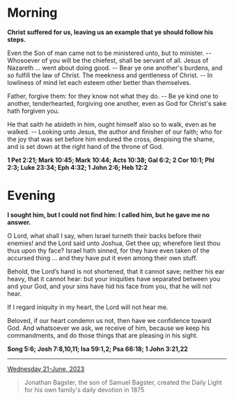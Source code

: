 # Morning

**Christ suffered for us, leaving us an example that ye should follow his steps.**
 
Even the Son of man came not to be ministered unto, but to minister. -- Whosoever of you will be the chiefest, shall be servant of all. Jesus of Nazareth ... went about doing good. -- Bear ye one another's burdens, and so fulfill the law of Christ. The meekness and gentleness of Christ. -- In lowliness of mind let each esteem other better than themselves.
 
Father, forgive them: for they know not what they do. -- Be ye kind one to another, tenderhearted, forgiving one another, even as God for Christ's sake hath forgiven you.
 
He that saith he abideth in him, ought himself also so to walk, even as he walked. -- Looking unto Jesus, the author and finisher of our faith; who for the joy that was set before him endured the cross, despising the shame, and is set down at the right hand of the throne of God.  

**1 Pet 2:21; Mark 10:45; Mark 10:44; Acts 10:38; Gal 6:2; 2 Cor 10:1; Phl 2:3; Luke 23:34; Eph 4:32; 1 John 2:6; Heb 12:2**

# Evening

**I sought him, but I could not find him: I called him, but he gave me no answer.**
 
O Lord, what shall I say, when Israel turneth their backs before their enemies! and the Lord said unto Joshua, Get thee up; wherefore liest thou thus upon thy face? Israel hath sinned, for they have even taken of the accursed thing ... and they have put it even among their own stuff.
 
Behold, the Lord’s hand is not shortened, that it cannot save; neither his ear heavy, that it cannot hear: but your iniquities have separated between you and your God, and your sins have hid his face from you, that he will not hear.
 
If I regard iniquity in my heart, the Lord will not hear me.
 
Beloved, if our heart condemn us not, then have we confidence toward God. And whatsoever we ask, we receive of him, because we keep his commandments, and do those things that are pleasing in his sight.  

**Song 5:6; Josh 7:8,10,11; Isa 59:1,2; Psa 66:18; 1 John 3:21,22**

---

[Wednesday 21-June, 2023](https://t.me/s/daily_light)

> Jonathan Bagster, the son of Samuel Bagster, created the Daily Light for his own family's daily devotion in 1875

